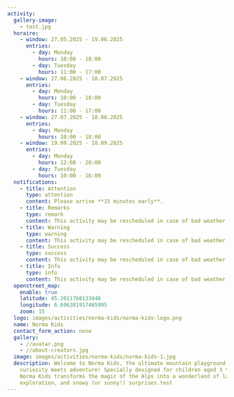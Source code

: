 ```yaml
---
activity:
  gallery-image:
    - test.jpg
  horaire:
    - window: 27.05.2025 - 19.06.2025
      entries:
        - day: Monday
          hours: 10:00 - 18:00
        - day: Tuesday
          hours: 11:00 - 17:00
    - window: 27.06.2025 - 18.07.2025
      entries:
        - day: Monday
          hours: 10:00 - 18:00
        - day: Tuesday
          hours: 11:00 - 17:00
    - window: 27.07.2025 - 18.08.2025
      entries:
        - day: Monday
          hours: 10:00 - 18:00
    - window: 19.09.2025 - 18.09.2025
      entries:
        - day: Monday
          hours: 12:00 - 20:00
        - day: Tuesday
          hours: 10:00 - 16:00
  notifications:
    - title: Attention
      type: attention
      content: Please arrive **15 minutes early**.
    - title: Remarks
      type: remark
      content: This activity may be rescheduled in case of bad weather.
    - title: Warning
      type: warning
      content: This activity may be rescheduled in case of bad weather.
    - title: Success
      type: success
      content: This activity may be rescheduled in case of bad weather.
    - title: Info
      type: info
      content: This activity may be rescheduled in case of bad weather.
  openstreet_map:
    enable: true
    latitude: 45.2011768133446
    longitude: 6.696381917465995
    zoom: 15
  logo: images/activities/norma-kids/norma-kids-logo.png
  name: Norma Kids
  contact_form_action: none
  gallery:
    - //avatar.png
    - //about-creators.jpg
  image: images/activities/norma-kids/norma-kids-1.jpg
  description: Welcome to Norma Kids, the ultimate mountain playground where
    curiosity meets adventure! Specially designed for children aged 3 to 12,
    Norma Kids transforms the magic of the Alps into a wonderland of laughter,
    exploration, and snowy (or sunny!) surprises.test
---
```

